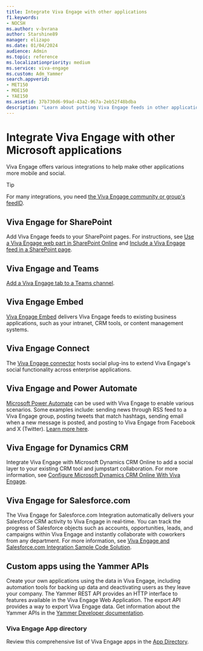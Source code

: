 ```yaml
---
title: Integrate Viva Engage with other applications
f1.keywords:
- NOCSH
ms.author: v-bvrana
author: Starshine89
manager: elizapo
ms.date: 01/04/2024
audience: Admin
ms.topic: reference
ms.localizationpriority: medium
ms.service: viva-engage
ms.custom: Adm_Yammer
search.appverid:
- MET150
- MOE150
- YAE150
ms.assetid: 37b730d6-99ad-43a2-967a-2eb52f48bdba
description: "Learn about putting Viva Engage feeds in other applications, and using other applications with Viva Engage."
---
```


# Integrate Viva Engage with other Microsoft applications

Viva Engage offers various integrations to help make other applications more mobile and social. 
  
> [!TIP]
> For many integrations, you need [the Viva Engage community or group's feedID](https://support.microsoft.com/en-us/office/how-do-i-find-a-community-s-group-feed-id-in-viva-engage-9372ab6f-bcc2-4283-bb6a-abf42dec970f). 
  
## Viva Engage for SharePoint

Add Viva Engage feeds to your SharePoint pages. For instructions, see [Use a Viva Engage web part in SharePoint Online](https://support.office.com/article/a53cfa0c-3d09-42c8-a286-1038a81c59da) and [Include a Viva Engage feed in a SharePoint page](embed-a-feed-into-a-sharepoint-site.md).
  
## Viva Engage and Teams

[Add a Viva Engage tab to a Teams channel](https://support.office.com/article/9fdca2b6-f03f-4632-87d1-e83b87b458b2).

## Viva Engage Embed

 [Viva Engage Embed](/rest/api/yammer/embed-feed) delivers Viva Engage feeds to existing business applications, such as your intranet, CRM tools, or content management systems.

## Viva Engage Connect

The [Viva Engage connector](/connectors/yammer/) hosts social plug-ins to extend Viva Engage's social functionality across enterprise applications. 
  
## Viva Engage and Power Automate

[Microsoft Power Automate](/power-automate/getting-started) can be used with Viva Engage to enable various scenarios. Some examples include: sending news through RSS feed to a Viva Engage group, posting tweets that match hashtags, sending email when a new message is posted, and posting to Viva Engage from Facebook and X (Twitter).
[Learn more here](/connectors/yammer/).

## Viva Engage for Dynamics CRM

Integrate Viva Engage with Microsoft Dynamics CRM Online to add a social layer to your existing CRM tool and jumpstart collaboration. For more information, see [Configure Microsoft Dynamics CRM Online With Viva Engage](https://go.microsoft.com/fwlink/?linkid=868110).
  
## Viva Engage for Salesforce.com

The Viva Engage for Salesforce.com Integration automatically delivers your Salesforce CRM activity to Viva Engage in real‐time. You can track the progress of Salesforce objects such as accounts, opportunities, leads, and campaigns within Viva Engage and instantly collaborate with coworkers from any department. For more information, see [Viva Engage and Salesforce.com Integration Sample Code Solution](https://go.microsoft.com/fwlink/?LinkId=525982).
  
## Custom apps using the Yammer APIs

Create your own applications using the data in Viva Engage, including automation tools for backing up data and deactivating users as they leave your company. The Yammer REST API provides an HTTP interface to features available in the Viva Engage Web Application. The export API provides a way to export Viva Engage data. Get information about the Yammer APIs in the [Yammer Developer documentation](https://developer.microsoft.com/yammer). 
  
### Viva Engage App directory

Review this comprehensive list of Viva Engage apps in the [App Directory](https://go.microsoft.com/fwlink/?LinkId=524143).